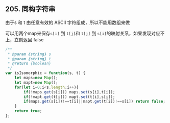 ## 205. 同构字符串

由于s 和 t 由任意有效的 ASCII 字符组成，所以不能用数组来做

可以用两个map来保存`s[i]` 到 `t[j]`和 `t[j]` 到 `s[i]`的映射关系，如果发现对应不上，立刻返回 false

```javascript
/**
 * @param {string} s
 * @param {string} t
 * @return {boolean}
 */
var isIsomorphic = function(s, t) {
    let maps=new Map();
    let mapt=new Map();
    for(let i=0;i<s.length;i++){
        if(!maps.get(s[i])) maps.set(s[i],t[i]);
        if(!mapt.get(t[i])) mapt.set(t[i],s[i]);
        if(maps.get(s[i])!==t[i]||mapt.get(t[i])!==s[i]) return false;
    }
    return true;
};
```

